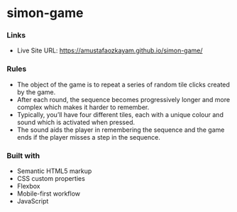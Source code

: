 # simon-game


### Links

- Live Site URL: https://amustafaozkayam.github.io/simon-game/

### Rules
- The object of the game is to repeat a series of random tile clicks created by the game. 
- After each round, the sequence becomes progressively longer and more complex which makes it harder to remember.
- Typically, you’ll have four different tiles, each with a unique colour and sound which is activated when pressed.
- The sound aids the player in remembering the sequence and the game ends if the player misses a step in the sequence.


### Built with

- Semantic HTML5 markup
- CSS custom properties
- Flexbox
- Mobile-first workflow
- JavaScript
